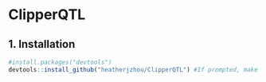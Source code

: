 ClipperQTL
================

## 1. Installation

``` r
#install.packages("devtools")
devtools::install_github("heatherjzhou/ClipperQTL") #If prompted, make sure to update RcppArmadillo. Otherwise the installation of ClipperQTL will fail.
```
